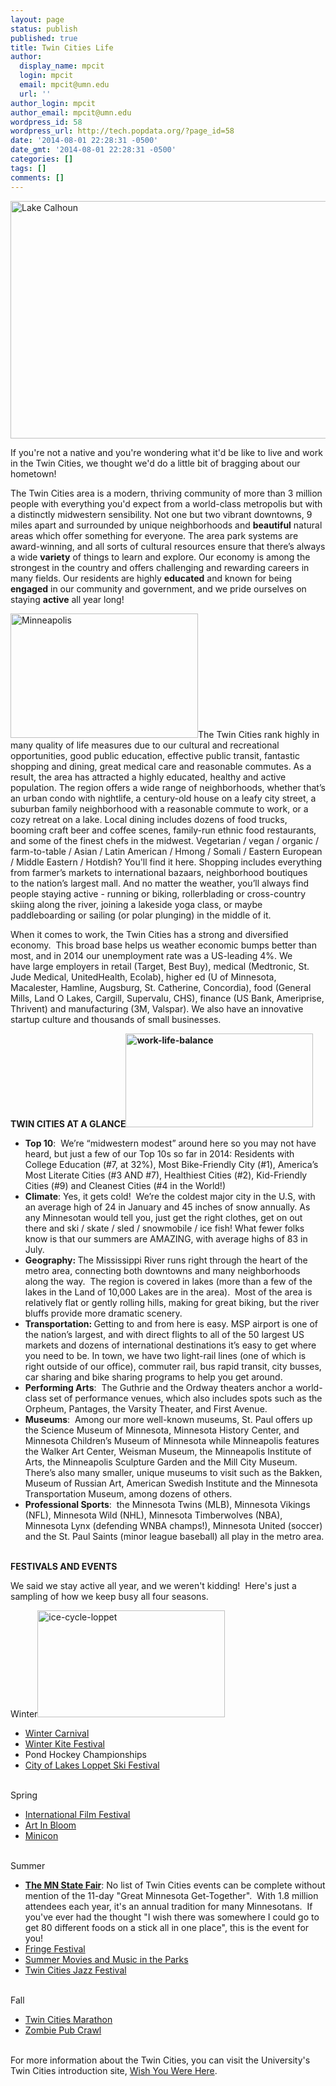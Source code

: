 ```yaml
---
layout: page
status: publish
published: true
title: Twin Cities Life
author:
  display_name: mpcit
  login: mpcit
  email: mpcit@umn.edu
  url: ''
author_login: mpcit
author_email: mpcit@umn.edu
wordpress_id: 58
wordpress_url: http://tech.popdata.org/?page_id=58
date: '2014-08-01 22:28:31 -0500'
date_gmt: '2014-08-01 22:28:31 -0500'
categories: []
tags: []
comments: []
---
```

<p><a href="http://tech.popdata.org/wp-content/uploads/2014/08/calhoun-skyline-web.jpg"><img class="alignnone size-full wp-image-115" src="http://tech.popdata.org/wp-content/uploads/2014/08/calhoun-skyline-web.jpg" alt="Lake Calhoun" width="1000" height="380" /></a></p>
<p>If you're not a native and you're wondering what it'd be like to live and work in the Twin Cities, we thought we'd do&nbsp;a little bit of bragging about our hometown!</p>
<p>The Twin Cities area is a modern, thriving community of&nbsp;more than 3 million people with&nbsp;everything you'd expect from a world-class metropolis but with a distinctly midwestern sensibility. Not one but two vibrant downtowns, 9 miles apart and surrounded by unique neighborhoods and <b>beautiful</b> natural areas which offer something for everyone. The area park systems are award-winning, and all sorts&nbsp;of cultural resources ensure that there&rsquo;s always a wide <b>variety</b> of things to learn and explore. Our economy is among the strongest in the country and offers challenging and rewarding careers in many fields. Our residents are highly <b>educated</b> and known for being <b>engaged</b> in our community and government, and we pride ourselves on staying <b>active</b> all year long!</p>
<p><img class="alignleft wp-image-233 size-medium" src="http://tech.popdata.org/wp-content/uploads/2014/08/060430_4569v2-UR_PL_3057-Revision-1-300x199.jpg" alt="Minneapolis" width="300" height="199" />The Twin Cities rank highly in many quality of life measures due to our cultural and recreational opportunities, good&nbsp;public education, effective public transit, fantastic shopping and dining, great&nbsp;medical care&nbsp;and reasonable commutes. As a result, the area has attracted a highly educated, healthy and active population. The region offers a wide range of neighborhoods, whether that&rsquo;s an urban condo with nightlife, a century-old house on a leafy city street, a suburban family neighborhood with a reasonable commute&nbsp;to work, or a cozy retreat on a lake. Local dining includes&nbsp;dozens of&nbsp;food trucks, booming&nbsp;craft beer and coffee scenes, family-run ethnic food restaurants, and some of the finest chefs in the midwest. Vegetarian / vegan / organic / farm-to-table / Asian / Latin American / Hmong / Somali / Eastern European / Middle Eastern / Hotdish? You'll find it here. Shopping includes everything from farmer&rsquo;s markets to international bazaars, neighborhood boutiques to&nbsp;the nation&rsquo;s largest mall. And no matter the weather, you&rsquo;ll always find people staying active&nbsp;- running or biking, rollerblading or cross-country skiing along the river, joining a lakeside yoga class, or maybe paddleboarding or sailing (or polar plunging) in the middle of it.</p>
<p>When it comes to work, the Twin Cities has a strong and diversified economy. &nbsp;This broad base helps us weather economic bumps better than most, and in 2014 our unemployment rate was a US-leading 4%. We have&nbsp;large employers in retail (Target, Best Buy), medical (Medtronic, St. Jude Medical, UnitedHealth, Ecolab), higher ed (U of Minnesota, Macalester, Hamline, Augsburg, St. Catherine, Concordia), food (General Mills, Land O Lakes, Cargill, Supervalu, CHS), finance (US Bank, Ameriprise, Thrivent) and manufacturing (3M, Valspar). We also have an innovative startup culture and thousands of small businesses.</p>
<p><b>TWIN CITIES AT A GLANCE<a href="http://tech.popdata.org/wp-content/uploads/2014/08/work-life-balance.jpg"><img class="size-medium wp-image-232 alignright" src="http://tech.popdata.org/wp-content/uploads/2014/08/work-life-balance-300x150.jpg" alt="work-life-balance" width="300" height="150" /></a></b></p>
<ul>
<li><b>Top 10</b>: &nbsp;We&rsquo;re &ldquo;midwestern modest&rdquo; around here so you may not have heard, but just a few of our Top 10s so far in 2014: Residents with College Education (#7, at 32%), Most Bike-Friendly City (#1), America&rsquo;s Most Literate Cities (#3 AND #7), Healthiest Cities (#2), Kid-Friendly Cities (#9) and Cleanest Cities (#4 in the World!)</li>
<li><b>Climate</b>: Yes, it gets cold! &nbsp;We&rsquo;re the coldest major city in the U.S, with an average high of 24 in January and 45 inches of snow annually. As any Minnesotan would tell you, just get the right clothes, get on out there and ski / skate / sled / snowmobile / ice fish! What fewer folks know is that our summers are AMAZING, with average highs of 83 in July.</li>
<li><strong>Geography:&nbsp;</strong>The Mississippi River runs right through the heart of the metro area, connecting both downtowns and many neighborhoods along the way. &nbsp;The region is covered in lakes (more than a few of the lakes in the Land of 10,000 Lakes are in the area). &nbsp;Most of the area is relatively flat or gently rolling hills, making for great biking, but the river bluffs provide more dramatic scenery.</li>
<li><b>Transportation: </b>Getting to and from here is easy. MSP airport is one of the nation&rsquo;s largest, and with direct flights to all of the 50 largest US markets and dozens of international destinations it&rsquo;s easy to get where you need to be. In town, we&nbsp;have two light-rail lines (one of which is right outside of our office), commuter rail, bus rapid transit, city busses, car sharing and bike sharing programs to help you get around.</li>
<li><b>Performing Arts</b>: &nbsp;The Guthrie and the Ordway theaters anchor a world-class set of performance venues, which also includes spots such as the Orpheum, Pantages, the Varsity Theater, and First Avenue.</li>
<li><b>Museums</b>: &nbsp;Among our more well-known museums, St. Paul offers up the Science Museum of Minnesota, Minnesota History Center, and Minnesota Children&rsquo;s Museum of Minnesota while Minneapolis features the Walker Art Center, Weisman Museum, the Minneapolis Institute of Arts, the Minneapolis Sculpture Garden and the Mill City Museum. There&rsquo;s also many smaller, unique museums to visit such as the Bakken, Museum of Russian Art, American Swedish Institute and the Minnesota Transportation Museum, among dozens of others.</li>
<li><b>Professional Sports</b>: &nbsp;the Minnesota Twins (MLB), Minnesota Vikings (NFL), Minnesota Wild (NHL), Minnesota Timberwolves (NBA), Minnesota Lynx (defending WNBA champs!), Minnesota United (soccer) and the St. Paul Saints (minor league baseball) all play in the metro area.</li><br />
</ul></p>
<p><strong>FESTIVALS AND&nbsp;EVENTS</strong></p>
<p>We said we stay active all year, and we weren't kidding! &nbsp;Here's just a sampling of how we keep busy all four seasons.</p>
<p>Winter<img class="alignright wp-image-118 size-medium" src="http://tech.popdata.org/wp-content/uploads/2014/08/ice-cycle-loppet-300x171.jpg" alt="ice-cycle-loppet" width="300" height="171" /></p>
<ul>
<li><a title="Winter Carnival" href="http://www.winter-carnival.com/" target="_blank">Winter Carnival</a></li>
<li><a title="Winter Kite Festival" href="http://minneapolisparks.org/default.asp?PageID=760" target="_blank">Winter Kite Festival</a></li>
<li>Pond Hockey Championships</li>
<li><a title="City of Lakes Loppet Ski Festival" href="http://www.loppet.org/cityoflakesloppet/" target="_blank">City of Lakes Loppet Ski Festival</a></li><br />
</ul></p>
<p>Spring</p>
<ul>
<li><a title="International Film Festival" href="http://mspfilm.org/" target="_blank">International Film Festival</a></li>
<li><a title="Art in Bloom" href="http://new.artsmia.org/visit/annual-events/art-in-bloom/" target="_blank">Art In Bloom</a></li>
<li><a title="Minicon" href="http://mnstf.org/minicon/" target="_blank">Minicon</a></li><br />
</ul></p>
<p>Summer</p>
<ul>
<li><a title="Minnesota State Fair" href="http://www.mnstatefair.org/" target="_blank"><strong>The MN State Fair</strong></a>: No list of Twin Cities events can be complete without mention of the 11-day "Great Minnesota Get-Together". &nbsp;With 1.8 million attendees each year, it's an annual tradition for many Minnesotans. &nbsp;If you've ever had the thought "I wish there was somewhere I could go to get 80 different foods on a stick all in one place", this is the event for you!</li>
<li><a title="Fringe Festival" href="http://www.fringefestival.org/" target="_blank">Fringe Festival</a></li>
<li><a title="Minneapolis Movies and Music in the Parks" href="http://www.mplsmusicandmovies.com/" target="_blank">Summer Movies and Music&nbsp;in the Parks</a></li>
<li><a title="Twin Cities Jazz Festival" href="http://www.hotsummerjazz.com/" target="_blank">Twin Cities Jazz Festival</a></li><br />
</ul></p>
<p>Fall</p>
<ul>
<li><a title="Twin Cities Marathon" href="https://www.tcmevents.org/" target="_blank">Twin Cities Marathon</a></li>
<li><a title="Zombie Pub Crawl" href="http://zombiepubcrawl.com/2014-minneapolis/" target="_blank">Zombie Pub Crawl</a></li><br />
</ul></p>
<p>For more information about the Twin Cities, you can visit the University's Twin Cities introduction site, <a href="http://www1.umn.edu/wishyouwerehere/">Wish You Were Here</a>.</p>
